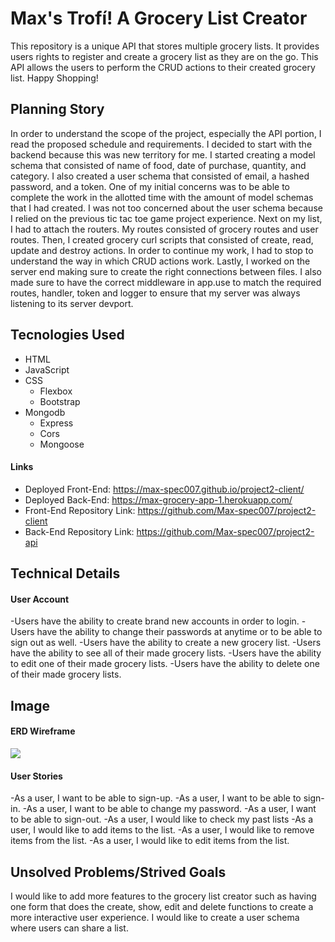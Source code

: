 # Max's Trofí! A Grocery List Creator
  This repository is a unique API that stores multiple grocery lists. It provides
  users rights to register and create a grocery list as they are on the go.
  This API allows the users to perform the CRUD actions to their created grocery
  list. Happy Shopping!
## Planning Story
In order to understand the scope of the project, especially the API portion, I read the proposed schedule and requirements. I decided to start with the backend because this was new territory for me. I started creating a model schema that consisted of name of food, date of purchase, quantity, and category. I also created a user schema that consisted of email, a hashed password, and a token. One of my initial concerns was to be able to complete the work in the allotted time with the amount of model schemas that I had created. I was not too concerned about the user schema because I relied on the previous tic tac toe game project experience.
Next on my list, I had to attach the routers. My routes consisted of grocery routes and user routes. Then, I created grocery curl scripts that consisted of create, read, update and destroy actions. In order to continue my work, I had to stop to understand the way in which CRUD actions work. Lastly, I worked on the server end making sure to create the right connections between files. I also made sure to have the correct middleware in app.use to match the required routes, handler, token and logger to ensure that my server was always listening to its server devport.
## Tecnologies Used
-   HTML
-   JavaScript
-   CSS
    +   Flexbox
    +   Bootstrap
-   Mongodb
    +   Express
    +   Cors
    +   Mongoose
#### Links
-   Deployed Front-End: <https://max-spec007.github.io/project2-client/>
-   Deployed Back-End: <https://max-grocery-app-1.herokuapp.com/>
-   Front-End Repository Link: <https://github.com/Max-spec007/project2-client>
-   Back-End Repository Link: <https://github.com/Max-spec007/project2-api>
## Technical Details
 #### User Account
  -Users have the ability to create brand new accounts in order to login.
  -Users have the ability to change their passwords at anytime or to be able to
    sign out as well.
  -Users have the ability to create a new grocery list.
  -Users have the ability to see all of their made grocery lists.
  -Users have the ability to edit one of their made grocery lists.
  -Users have the ability to delete one of their made grocery lists.
## Image
#### ERD Wireframe
![](https://media.git.generalassemb.ly/user/30432/files/dc933e80-f7b5-11ea-802c-e40fb23f54e3)
#### User Stories
-As a user, I want to be able to sign-up.
-As a user, I want to be able to sign-in.
-As a user, I want to be able to change my password.
-As a user, I want to be able to sign-out.
-As a user, I would like to check my past lists
-As a user, I would like to add items to the list.
-As a user, I would like to remove items from the list.
-As a user, I would like to edit items from the list.
## Unsolved Problems/Strived Goals
I would like to add more features to the grocery list creator such as having one
form that does the create, show, edit and delete functions to create a more
interactive user experience. I would like to create a user
schema where users can share a list.
